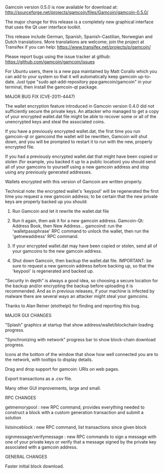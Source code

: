 Gamcoin version 0.5.0 is now available for download at:
http://sourceforge.net/projects/gamcoin/files/Gamcoin/gamcoin-0.5.0/

The major change for this release is a completely new graphical interface that uses the Qt user interface toolkit.

This release include German, Spanish, Spanish-Castilian, Norwegian and Dutch translations. More translations are welcome; join the project at Transifex if you can help:
https://www.transifex.net/projects/p/gamcoin/

Please report bugs using the issue tracker at github:
https://github.com/gamcoin/gamcoin/issues

For Ubuntu users, there is a new ppa maintained by Matt Corallo which you can add to your system so that it will automatically keep gamcoin up-to-date.  Just type "sudo apt-add-repository ppa:gamcoin/gamcoin" in your terminal, then install the gamcoin-qt package.

MAJOR BUG FIX  (CVE-2011-4447)

The wallet encryption feature introduced in Gamcoin version 0.4.0 did not sufficiently secure the private keys. An attacker who
managed to get a copy of your encrypted wallet.dat file might be able to recover some or all of the unencrypted keys and steal the
associated coins.

If you have a previously encrypted wallet.dat, the first time you run gamcoin-qt or gamcoind the wallet will be rewritten, Gamcoin will
shut down, and you will be prompted to restart it to run with the new, properly encrypted file.

If you had a previously encrypted wallet.dat that might have been copied or stolen (for example, you backed it up to a public
location) you should send all of your gamcoins to yourself using a new gamcoin address and stop using any previously generated addresses.

Wallets encrypted with this version of Gamcoin are written properly.

Technical note: the encrypted wallet's 'keypool' will be regenerated the first time you request a new gamcoin address; to be certain that the
new private keys are properly backed up you should:

1. Run Gamcoin and let it rewrite the wallet.dat file

2. Run it again, then ask it for a new gamcoin address.
Gamcoin-Qt: Address Book, then New Address...
gamcoind: run the 'walletpassphrase' RPC command to unlock the wallet,  then run the 'getnewaddress' RPC command.

3. If your encrypted wallet.dat may have been copied or stolen, send  all of your gamcoins to the new gamcoin address.

4. Shut down Gamcoin, then backup the wallet.dat file.
IMPORTANT: be sure to request a new gamcoin address before backing up, so that the 'keypool' is regenerated and backed up.

"Security in depth" is always a good idea, so choosing a secure location for the backup and/or encrypting the backup before uploading it is recommended. And as in previous releases, if your machine is infected by malware there are several ways an attacker might steal your gamcoins.

Thanks to Alan Reiner (etotheipi) for finding and reporting this bug.

MAJOR GUI CHANGES

"Splash" graphics at startup that show address/wallet/blockchain loading progress.

"Synchronizing with network" progress bar to show block-chain download progress.

Icons at the bottom of the window that show how well connected you are to the network, with tooltips to display details.

Drag and drop support for gamcoin: URIs on web pages.

Export transactions as a .csv file.

Many other GUI improvements, large and small.

RPC CHANGES

getmemorypool : new RPC command, provides everything needed to construct a block with a custom generation transaction and submit a solution

listsinceblock : new RPC command, list transactions since given block

signmessage/verifymessage : new RPC commands to sign a message with one of your private keys or verify that a message signed by the private key associated with a gamcoin address.

GENERAL CHANGES

Faster initial block download.
